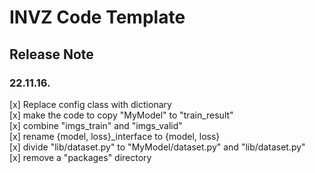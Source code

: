 # INVZ Code Template

## Release Note

### 22.11.16.
[x] Replace config class with dictionary  
[x] make the code to copy "MyModel" to "train_result"  
[x] combine "imgs_train" and "imgs_valid"  
[x] rename {model, loss}_interface to {model, loss}  
[x] divide "lib/dataset.py" to "MyModel/dataset.py" and "lib/dataset.py"  
[x] remove a "packages" directory  